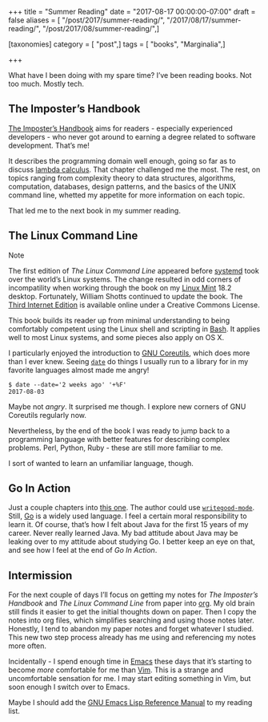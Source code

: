 +++
title = "Summer Reading"
date = "2017-08-17 00:00:00-07:00"
draft = false
aliases = [ "/post/2017/summer-reading/", "/2017/08/17/summer-reading/", "/post/2017/08/summer-reading/",]

[taxonomies]
category = [ "post",]
tags = [ "books", "Marginalia",]

+++

What have I been doing with my spare time? I’ve been reading books. Not too
much. Mostly tech.

## The Imposter’s Handbook

[The Imposter’s Handbook]: https://bigmachine.io/products/the-imposters-handbook/

[The Imposter’s Handbook][] aims for readers - especially experienced developers -
who never got around to earning a degree related to software development.
That’s me!

[lambda calculus]: https://en.wikipedia.org/wiki/Lambda_calculus

It describes the programming domain well enough, going so far as to discuss
[lambda calculus][]. That chapter challenged me the most. The rest, on topics
ranging from complexity theory to data structures, algorithms, computation,
databases, design patterns, and the basics of the UNIX command line, whetted my
appetite for more information on each topic.

That led me to the next book in my summer reading.

## The Linux Command Line

[systemd]: https://freedesktop.org/wiki/Software/systemd/
[Linux Mint]: https://linuxmint.com/
[Third Internet Edition]: http://linuxcommand.org/tlcl.php

<aside class="admonition note">
<p class="admonition-title">Note</p>

The first edition of *The Linux Command Line* appeared before [systemd][] took
over the world’s Linux systems. The change resulted in odd corners of
incompatility when working through the book on my [Linux Mint][] 18.2 desktop.
Fortunately, William Shotts continued to update the book. The [Third Internet
Edition][] is available online under a Creative Commons License.

</aside>

[Bash]: https://www.gnu.org/software/bash/

This book builds its reader up from minimal understanding to being comfortably
competent using the Linux shell and scripting in [Bash][]. It applies well to
most Linux systems, and some pieces also apply on OS X.

[GNU Coreutils]: https://www.gnu.org/software/coreutils/coreutils.html
[`date`]: https://www.gnu.org/software/coreutils/manual/html_node/date-invocation.html#date-invocation

I particularly enjoyed the introduction to [GNU Coreutils][], which does more
than I ever knew. Seeing [`date`][] do things I usually run to a library for in
my favorite languages almost made me angry!

    $ date --date='2 weeks ago' '+%F'
    2017-08-03

Maybe not *angry*. It surprised me though. I explore new corners of GNU
Coreutils regularly now.

Nevertheless, by the end of the book I was ready to jump back to a programming
language with better features for describing complex problems. Perl, Python,
Ruby - these are still more familiar to me.

I sort of wanted to learn an unfamiliar language, though.

## Go In Action

[this one]: https://www.manning.com/books/go-in-action
[`writegood-mode`]: link:/post/2017/08/emacs-writegood-mode/
[Go]: https://golang.org/

Just a couple chapters into [this one][]. The author could use
[`writegood-mode`][]. Still, [Go][] is a widely used language. I feel a certain
moral responsibility to learn it. Of course, that’s how I felt about Java for
the first 15 years of my career. Never really learned Java. My bad attitude
about Java may be leaking over to my attitude about studying Go. I better keep
an eye on that, and see how I feel at the end of *Go In Action*.

## Intermission

[org]: /tags/orgmode

For the next couple of days I’ll focus on getting my notes for *The Imposter’s
Handbook* and *The Linux Command Line* from paper into [org]. My old brain still
finds it easier to get the initial thoughts down on paper. Then I copy the notes
into org files, which simplifies searching and using those notes later.
Honestly, I tend to abandon my paper notes and forget whatever I studied. This
new two step process already has me using and referencing my notes more often.

[Emacs]: /tags/emacs
[Vim]: https://vim.org

Incidentally - I spend enough time in [Emacs][] these days that it’s starting to
become *more* comfortable for me than [Vim][]. This is a strange and
uncomfortable sensation for me. I may start editing something in Vim, but soon
enough I switch over to Emacs.

[GNU Emacs Lisp Reference Manual]: https://www.gnu.org/software/emacs/manual/elisp.html

Maybe I should add the [GNU Emacs Lisp Reference Manual][] to my reading list.
